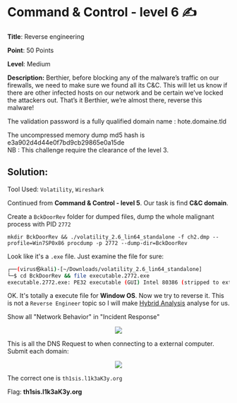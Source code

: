 # Command & Control - level 6 ✍

**Title**: Reverse engineering

**Point**: 50 Points

**Level**: Medium

**Description:** Berthier, before blocking any of the malware’s traffic on our firewalls, we need to make sure we found all its C&C. This will let us know if there are other infected hosts on our network and be certain we’ve locked the attackers out. That’s it Berthier, we’re almost there, reverse this malware!

The validation password is a fully qualified domain name : hote.domaine.tld

The uncompressed memory dump md5 hash is e3a902d4d44e0f7bd9cb29865e0a15de<br>
NB : This challenge require the clearance of the level 3.

## Solution:

Tool Used: `Volatility`, `Wireshark`

Continued from **Command & Control - level 5**. Our task is find **C&C domain**.

Create a `BckDoorRev` folder for dumped files, dump the whole malignant process with PID `2772` 

```
mkdir BckDoorRev && ./volatility_2.6_lin64_standalone -f ch2.dmp --profile=Win7SP0x86 procdump -p 2772 --dump-dir=BckDoorRev
```

Look like it's a `.exe` file. Just examine the file for sure:

```bash
┌──(virus㉿kali)-[~/Downloads/volatility_2.6_lin64_standalone]
└─$ cd BckDoorRev && file executable.2772.exe
executable.2772.exe: PE32 executable (GUI) Intel 80386 (stripped to external PDB), for MS Windows
```

OK. It's totally a execute file for **Window OS**. Now we try to reverse it. This is not a `Reverse Engineer` topic so I will make [Hybrid Analysis](https://www.hybrid-analysis.com/) analyse for us.

Show all "Network Behavior" in "Incident Response"

<p align="center"><img src="https://user-images.githubusercontent.com/48288606/160988180-2da4f907-4c7a-485a-930c-422f652c8b10.png"></p>

This is all the DNS Request to when connecting to a external computer. Submit each domain:

<p align="center"><img src="https://user-images.githubusercontent.com/48288606/160988637-991c5ee5-ec21-423e-8904-f3221937d52c.png"></p>

The correct one is `th1sis.l1k3aK3y.org`

Flag: **th1sis.l1k3aK3y.org**



